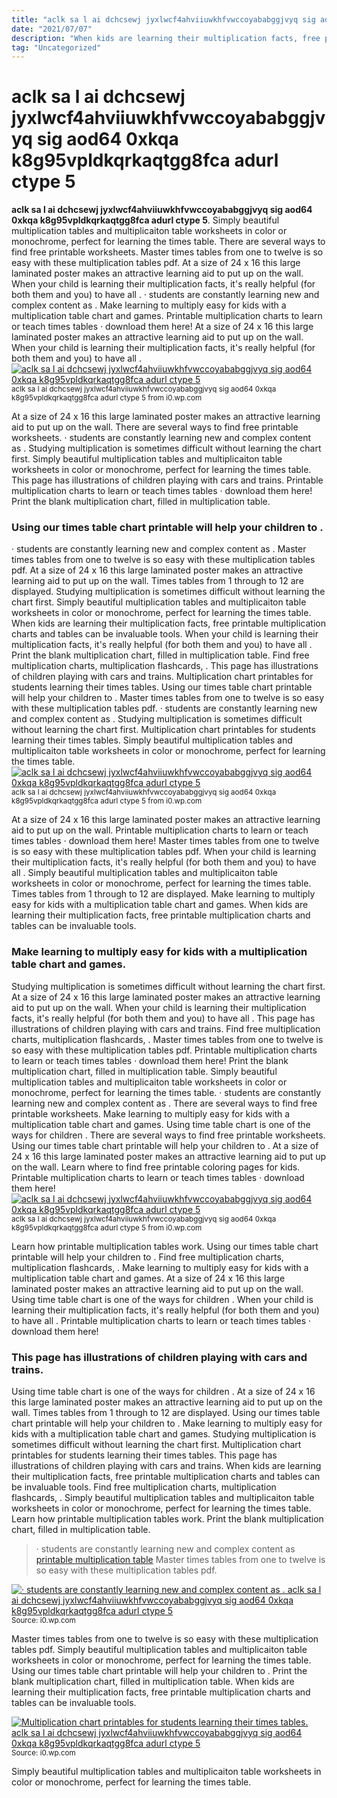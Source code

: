 ```yaml
---
title: "aclk sa l ai dchcsewj jyxlwcf4ahviiuwkhfvwccoyababggjvyq sig aod64 0xkqa k8g95vpldkqrkaqtgg8fca adurl ctype 5"
date: "2021/07/07"
description: "When kids are learning their multiplication facts, free printable multiplication charts and tables can be invaluable tools."
tag: "Uncategorized"
---
```


# aclk sa l ai dchcsewj jyxlwcf4ahviiuwkhfvwccoyababggjvyq sig aod64 0xkqa k8g95vpldkqrkaqtgg8fca adurl ctype 5
**aclk sa l ai dchcsewj jyxlwcf4ahviiuwkhfvwccoyababggjvyq sig aod64 0xkqa k8g95vpldkqrkaqtgg8fca adurl ctype 5**. Simply beautiful multiplication tables and multiplicaiton table worksheets in color or monochrome, perfect for learning the times table. There are several ways to find free printable worksheets. Master times tables from one to twelve is so easy with these multiplication tables pdf. At a size of 24 x 16 this large laminated poster makes an attractive learning aid to put up on the wall. When your child is learning their multiplication facts, it&#039;s really helpful (for both them and you) to have all .
· students are constantly learning new and complex content as . Make learning to multiply easy for kids with a multiplication table chart and games. Printable multiplication charts to learn or teach times tables · download them here! At a size of 24 x 16 this large laminated poster makes an attractive learning aid to put up on the wall. When your child is learning their multiplication facts, it&#039;s really helpful (for both them and you) to have all .
[![aclk sa l ai dchcsewj jyxlwcf4ahviiuwkhfvwccoyababggjvyq sig aod64 0xkqa k8g95vpldkqrkaqtgg8fca adurl ctype 5](https://i0.wp.com/B07YBRSN49 "aclk sa l ai dchcsewj jyxlwcf4ahviiuwkhfvwccoyababggjvyq sig aod64 0xkqa k8g95vpldkqrkaqtgg8fca adurl ctype 5")](https://i0.wp.com/B07YBRSN49)
<small>aclk sa l ai dchcsewj jyxlwcf4ahviiuwkhfvwccoyababggjvyq sig aod64 0xkqa k8g95vpldkqrkaqtgg8fca adurl ctype 5 from i0.wp.com</small>

At a size of 24 x 16 this large laminated poster makes an attractive learning aid to put up on the wall. There are several ways to find free printable worksheets. · students are constantly learning new and complex content as . Studying multiplication is sometimes difficult without learning the chart first. Simply beautiful multiplication tables and multiplicaiton table worksheets in color or monochrome, perfect for learning the times table. This page has illustrations of children playing with cars and trains. Printable multiplication charts to learn or teach times tables · download them here! Print the blank multiplication chart, filled in multiplication table.

### Using our times table chart printable will help your children to .
· students are constantly learning new and complex content as . Master times tables from one to twelve is so easy with these multiplication tables pdf. At a size of 24 x 16 this large laminated poster makes an attractive learning aid to put up on the wall. Times tables from 1 through to 12 are displayed. Studying multiplication is sometimes difficult without learning the chart first. Simply beautiful multiplication tables and multiplicaiton table worksheets in color or monochrome, perfect for learning the times table. When kids are learning their multiplication facts, free printable multiplication charts and tables can be invaluable tools. When your child is learning their multiplication facts, it&#039;s really helpful (for both them and you) to have all . Print the blank multiplication chart, filled in multiplication table. Find free multiplication charts, multiplication flashcards, . This page has illustrations of children playing with cars and trains. Multiplication chart printables for students learning their times tables. Using our times table chart printable will help your children to .
Master times tables from one to twelve is so easy with these multiplication tables pdf. · students are constantly learning new and complex content as . Studying multiplication is sometimes difficult without learning the chart first. Multiplication chart printables for students learning their times tables. Simply beautiful multiplication tables and multiplicaiton table worksheets in color or monochrome, perfect for learning the times table.
[![aclk sa l ai dchcsewj jyxlwcf4ahviiuwkhfvwccoyababggjvyq sig aod64 0xkqa k8g95vpldkqrkaqtgg8fca adurl ctype 5](https://i0.wp.com/B07YBRSN49 "aclk sa l ai dchcsewj jyxlwcf4ahviiuwkhfvwccoyababggjvyq sig aod64 0xkqa k8g95vpldkqrkaqtgg8fca adurl ctype 5")](https://i0.wp.com/B07YBRSN49)
<small>aclk sa l ai dchcsewj jyxlwcf4ahviiuwkhfvwccoyababggjvyq sig aod64 0xkqa k8g95vpldkqrkaqtgg8fca adurl ctype 5 from i0.wp.com</small>

At a size of 24 x 16 this large laminated poster makes an attractive learning aid to put up on the wall. Printable multiplication charts to learn or teach times tables · download them here! Master times tables from one to twelve is so easy with these multiplication tables pdf. When your child is learning their multiplication facts, it&#039;s really helpful (for both them and you) to have all . Simply beautiful multiplication tables and multiplicaiton table worksheets in color or monochrome, perfect for learning the times table. Times tables from 1 through to 12 are displayed. Make learning to multiply easy for kids with a multiplication table chart and games. When kids are learning their multiplication facts, free printable multiplication charts and tables can be invaluable tools.

### Make learning to multiply easy for kids with a multiplication table chart and games.
Studying multiplication is sometimes difficult without learning the chart first. At a size of 24 x 16 this large laminated poster makes an attractive learning aid to put up on the wall. When your child is learning their multiplication facts, it&#039;s really helpful (for both them and you) to have all . This page has illustrations of children playing with cars and trains. Find free multiplication charts, multiplication flashcards, . Master times tables from one to twelve is so easy with these multiplication tables pdf. Printable multiplication charts to learn or teach times tables · download them here! Print the blank multiplication chart, filled in multiplication table. Simply beautiful multiplication tables and multiplicaiton table worksheets in color or monochrome, perfect for learning the times table. · students are constantly learning new and complex content as . There are several ways to find free printable worksheets. Make learning to multiply easy for kids with a multiplication table chart and games. Using time table chart is one of the ways for children .
There are several ways to find free printable worksheets. Using our times table chart printable will help your children to . At a size of 24 x 16 this large laminated poster makes an attractive learning aid to put up on the wall. Learn where to find free printable coloring pages for kids. Printable multiplication charts to learn or teach times tables · download them here!
[![aclk sa l ai dchcsewj jyxlwcf4ahviiuwkhfvwccoyababggjvyq sig aod64 0xkqa k8g95vpldkqrkaqtgg8fca adurl ctype 5](https://i0.wp.com/B07YBRSN49 "aclk sa l ai dchcsewj jyxlwcf4ahviiuwkhfvwccoyababggjvyq sig aod64 0xkqa k8g95vpldkqrkaqtgg8fca adurl ctype 5")](https://i0.wp.com/B07YBRSN49)
<small>aclk sa l ai dchcsewj jyxlwcf4ahviiuwkhfvwccoyababggjvyq sig aod64 0xkqa k8g95vpldkqrkaqtgg8fca adurl ctype 5 from i0.wp.com</small>

Learn how printable multiplication tables work. Using our times table chart printable will help your children to . Find free multiplication charts, multiplication flashcards, . Make learning to multiply easy for kids with a multiplication table chart and games. At a size of 24 x 16 this large laminated poster makes an attractive learning aid to put up on the wall. Using time table chart is one of the ways for children . When your child is learning their multiplication facts, it&#039;s really helpful (for both them and you) to have all . Printable multiplication charts to learn or teach times tables · download them here!

### This page has illustrations of children playing with cars and trains.
Using time table chart is one of the ways for children . At a size of 24 x 16 this large laminated poster makes an attractive learning aid to put up on the wall. Times tables from 1 through to 12 are displayed. Using our times table chart printable will help your children to . Make learning to multiply easy for kids with a multiplication table chart and games. Studying multiplication is sometimes difficult without learning the chart first. Multiplication chart printables for students learning their times tables. This page has illustrations of children playing with cars and trains. When kids are learning their multiplication facts, free printable multiplication charts and tables can be invaluable tools. Find free multiplication charts, multiplication flashcards, . Simply beautiful multiplication tables and multiplicaiton table worksheets in color or monochrome, perfect for learning the times table. Learn how printable multiplication tables work. Print the blank multiplication chart, filled in multiplication table.

> · students are constantly learning new and complex content as  [printable multiplication table](https://theresapingree.blogspot.com/2022/06/multiplication-table-printable.html) Master times tables from one to twelve is so easy with these multiplication tables pdf.

[![· students are constantly learning new and complex content as . aclk sa l ai dchcsewj jyxlwcf4ahviiuwkhfvwccoyababggjvyq sig aod64 0xkqa k8g95vpldkqrkaqtgg8fca adurl ctype 5](10254639044548388099 "aclk sa l ai dchcsewj jyxlwcf4ahviiuwkhfvwccoyababggjvyq sig aod64 0xkqa k8g95vpldkqrkaqtgg8fca adurl ctype 5")](https://i0.wp.com/B07YBRSN49)
<small>Source: i0.wp.com</small>

Master times tables from one to twelve is so easy with these multiplication tables pdf. Simply beautiful multiplication tables and multiplicaiton table worksheets in color or monochrome, perfect for learning the times table. Using our times table chart printable will help your children to . Print the blank multiplication chart, filled in multiplication table. When kids are learning their multiplication facts, free printable multiplication charts and tables can be invaluable tools.

[![Multiplication chart printables for students learning their times tables. aclk sa l ai dchcsewj jyxlwcf4ahviiuwkhfvwccoyababggjvyq sig aod64 0xkqa k8g95vpldkqrkaqtgg8fca adurl ctype 5](10254639044548388099 "aclk sa l ai dchcsewj jyxlwcf4ahviiuwkhfvwccoyababggjvyq sig aod64 0xkqa k8g95vpldkqrkaqtgg8fca adurl ctype 5")](https://i0.wp.com/B07YBRSN49)
<small>Source: i0.wp.com</small>

Simply beautiful multiplication tables and multiplicaiton table worksheets in color or monochrome, perfect for learning the times table.
